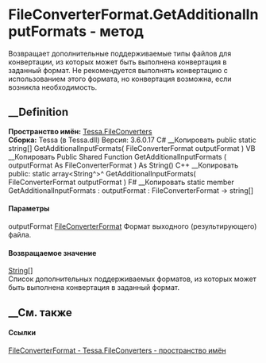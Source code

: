 # FileConverterFormat.GetAdditionalInputFormats - метод
Возвращает дополнительные поддерживаемые типы файлов для конвертации, из
которых может быть выполнена конвертация в заданный формат. Не рекомендуется
выполнять конвертацию с использованием этого формата, но конвертация возможна,
если возникла необходимость.
## __Definition
 **Пространство имён:** [Tessa.FileConverters](N_Tessa_FileConverters.htm)  
 **Сборка:** Tessa (в Tessa.dll) Версия: 3.6.0.17
C# __Копировать
     public static string[] GetAdditionalInputFormats(
    	FileConverterFormat outputFormat
    )
VB __Копировать
     Public Shared Function GetAdditionalInputFormats ( 
    	outputFormat As FileConverterFormat
    ) As String()
C++ __Копировать
     public:
    static array<String^>^ GetAdditionalInputFormats(
    	FileConverterFormat outputFormat
    )
F# __Копировать
     static member GetAdditionalInputFormats : 
            outputFormat : FileConverterFormat -> string[] 
#### Параметры
outputFormat
[FileConverterFormat](T_Tessa_FileConverters_FileConverterFormat.htm)
    Формат выходного (результирующего) файла.
#### Возвращаемое значение
[String](https://learn.microsoft.com/dotnet/api/system.string)[]  
Список дополнительных поддерживаемых форматов, из которых может быть выполнена
конвертация в заданный формат.
##  __См. также
#### Ссылки
[FileConverterFormat - ](T_Tessa_FileConverters_FileConverterFormat.htm)
[Tessa.FileConverters - пространство имён](N_Tessa_FileConverters.htm)
